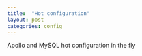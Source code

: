 ```yaml
---
title:  "Hot configuration"
layout: post
categories: config
---
```



Apollo and MySQL hot configuration in the fly